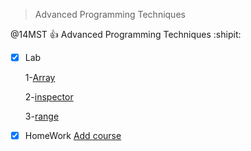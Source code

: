 > Advanced Programming Techniques

@14MST :+1: Advanced Programming Techniques :shipit:





- [x] Lab


   1-[Array](https://abderrhmanabdellatif.github.io/advanced-programing-Homeworks/Lab/Array%20Demo%20.html)   
   
   2-[inspector](https://abderrhmanabdellatif.github.io/advanced-programing-Homeworks/Lab/work/inspector.html)
   
   3-[range](https://abderrhmanabdellatif.github.io/advanced-programing-Homeworks/Lab/work/range.png)
   
   
- [X] HomeWork
   [Add course](https://abderrhmanabdellatif.github.io/advanced-programing-Homeworks/Homeworks/Add%20course.html)

